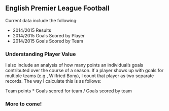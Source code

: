 ## English Premier League Football

Current data include the following:
* 2014/2015 Results
* 2014/2015 Goals Scored by Player
* 2014/2015 Goals Scored by Team


### Understanding Player Value

I also include an analysis of how many points an individual’s goals contributed over the course of a season. If a player shows up with goals for multiple teams (e.g., Wilfried Bony), I count that player as two separate records. The way I calculate this is as follows:

Team points * Goals scored for team / Goals scored by team


### More to come!